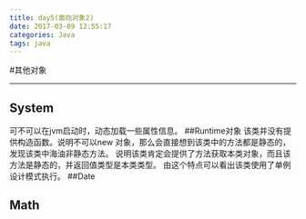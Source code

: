 ```yaml
---
title: day5(面向对象2)
date: 2017-03-09 12:55:17
categories: Java
tags: java
---
```

#其他对象

----------
## System
可不可以在jvm启动时，动态加载一些属性信息。
##Runtime对象
该类并没有提供构造函数。说明不可以new 对象，那么会直接想到该类中的方法都是静态的，发现该类中海油非静态方法。
说明该类肯定会提供了方法获取本类对象，而且该方法是静态的，并返回值类型是本类类型。
由这个特点可以看出该类使用了单例设计模式执行。
##Date
## Math

